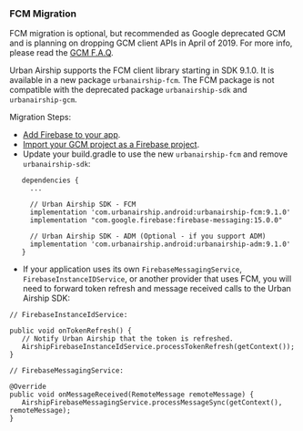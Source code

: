 ### FCM Migration

FCM migration is optional, but recommended as Google deprecated GCM and is planning on dropping
GCM client APIs in April of 2019. For more info, please read the [GCM F.A.Q](https://developers.google.com/cloud-messaging/faq).

Urban Airship supports the FCM client library starting in SDK 9.1.0. It is available in a new package
`urbanairship-fcm`. The FCM package is not compatible with the deprecated package `urbanairship-sdk`
and `urbanairship-gcm`.

Migration Steps:

- [Add Firebase to your app](https://firebase.google.com/docs/android/setup#add_firebase_to_your_app).
- [Import your GCM project as a Firebase project](https://developers.google.com/cloud-messaging/android/android-migrate-fcm#import-your-gcm-project-as-a-firebase-project).
- Update your build.gradle to use the new `urbanairship-fcm` and remove `urbanairship-sdk`:

```
   dependencies {
     ...

     // Urban Airship SDK - FCM
     implementation 'com.urbanairship.android:urbanairship-fcm:9.1.0'
     implementation "com.google.firebase:firebase-messaging:15.0.0"

     // Urban Airship SDK - ADM (Optional - if you support ADM)
     implementation 'com.urbanairship.android:urbanairship-adm:9.1.0'
   }
```


- If your application uses its own `FirebaseMessagingService`, `FirebaseInstanceIDService`, or another
provider that uses FCM, you will need to forward token refresh and message received calls to the
Urban Airship SDK:

```
// FirebaseInstanceIdService:

public void onTokenRefresh() {
   // Notify Urban Airship that the token is refreshed.
   AirshipFirebaseInstanceIdService.processTokenRefresh(getContext());
}
```

```
// FirebaseMessagingService:

@Override
public void onMessageReceived(RemoteMessage remoteMessage) {
   AirshipFirebaseMessagingService.processMessageSync(getContext(), remoteMessage);
}
```
